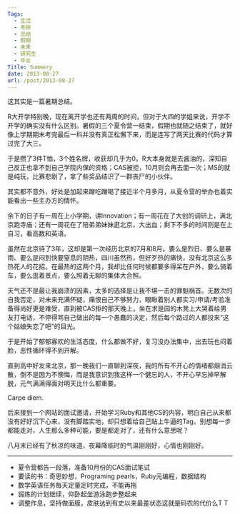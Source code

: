 ```yaml
---
Tags:
  - 生活
  - 考研
  - 总结
  - 假期
  - 未来
  - 研究生
  - 毕业
Title: Summery
date: 2013-08-27
url: /post/2013-08-27
---
```


这其实是一篇暑期总结。

R大开学特别晚，现在离开学也还有两周的时间，但对于大四的学姐来说，开学不开学的确实没有什么区别。暑假的三个夏令营一结束，假期也就随之结束了，就好像上学期期末考完最后一科并没有真正松懈下来，而是连写了两天比赛的代码才算过完了大三。

于是攒了3件T恤，3个姓名牌，收获却几乎为0。R大本身就是去酱油的，深知自己反正也拿不到自己学院内保的资格；CAS被拒，10月则会再去面一次；MS的就是纯玩，比赛悲剧了，拿了些奖品结识了一群丧尸的小伙伴。
<!--more-->
其实都不意外，好处是加起来蹭吃蹭喝了接近半个月多月，从夏令营的举办也着实能看出一些主办方的情怀。

余下的日子有一周在上小学期，讲Innovation；有一周花在了大创的调研上，满北京跑寺庙；还有一周花在了陪弟弟妹妹逛北京，大出血；剩下不多的时间则是在上自习，看高数和英语。

虽然在北京待了3年，这却是第一次经历北京的7月和8月。要么是烈日、要么是暴雨、要么是闷到快要窒息的阴热，四川虽然热，但好歹热的痛快，没有北京这么多热死人的花招。在最热的这两个月，我却比任何时候都要多得呆在户外，要么骑着车，要么逛着景点，要么照着无聊的集体大合照。

天气还不是最让我崩溃的因素，太多的选择是让我不堪一击的罪魁祸首。无数次的自我否定，对未来充满怀疑，痛恨自己不够努力，眼瞅着别人都实习/申请/考验准备得尚好更是难受，直到被CAS拒的那天晚上，坐在求是园的木凳上大哭着给男友打电话，不停得骂自己做出的每一个愚蠢的决定，然后每个路过的人都投来“这个姑娘失恋了吧”的目光。

于是开始了郁郁寡欢的生活态度，什么都做不好，复习没办法集中，出去玩也闷着脸，恶性循环得不到开解。

直到高中好友来北京，那一晚我们一直聊到深夜，我的所有不开心的情绪都烟消云散，倒不是因为不懊悔，而是我意识到我这样一个健忘的人，不开心早忘掉早解脱，元气满满得面对明天比什么都重要。

Carpe diem.

后来接到一个网站的面试邀请，开始学习Ruby和其他CS的内容，明白自己从来都没有好好沉下心来，没有脚踏实地，却只想着给自己贴上牛逼的Tag。别想每一步都能走对，人生那么多种可能，要是都走对了，还有什么意思呢？

八月末已经有了秋凉的味道，夜幕降临时的气温刚刚好，心情也刚刚好。

-------------------------------------------------------------------------------------

* 夏令营都告一段落，准备10月份的CAS面试笔试
* 要读的书：奇思妙想，Programing pearls，Ruby元编程，数据结构
* 数学英语任务每天定量定时完成，不能再拖
* 锻炼的计划继续，仰卧起坐游泳跑步整起来
* 调整作息，坚持做面膜，皮肤达到有史以来最差状态这就是码农的代价么T T